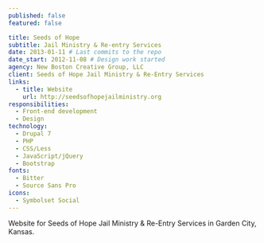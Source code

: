 ```yaml
---
published: false
featured: false

title: Seeds of Hope
subtitle: Jail Ministry & Re-entry Services
date: 2013-01-11 # Last commits to the repo
date_start: 2012-11-08 # Design work started
agency: New Boston Creative Group, LLC
client: Seeds of Hope Jail Ministry & Re-Entry Services
links:
  - title: Website
    url: http://seedsofhopejailministry.org
responsibilities:
  - Front-end development
  - Design
technology:
  - Drupal 7
  - PHP
  - CSS/Less
  - JavaScript/jQuery
  - Bootstrap
fonts:
  - Bitter
  - Source Sans Pro
icons:
  - Symbolset Social
---
```


Website for Seeds of Hope Jail Ministry & Re-Entry Services in Garden City, Kansas.
